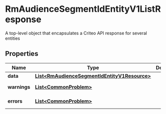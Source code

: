 

# RmAudienceSegmentIdEntityV1ListResponse

A top-level object that encapsulates a Criteo API response for several entities

## Properties

| Name | Type | Description | Notes |
|------------ | ------------- | ------------- | -------------|
|**data** | [**List&lt;RmAudienceSegmentIdEntityV1Resource&gt;**](RmAudienceSegmentIdEntityV1Resource.md) |  |  [optional] |
|**warnings** | [**List&lt;CommonProblem&gt;**](CommonProblem.md) |  |  [optional] [readonly] |
|**errors** | [**List&lt;CommonProblem&gt;**](CommonProblem.md) |  |  [optional] [readonly] |



